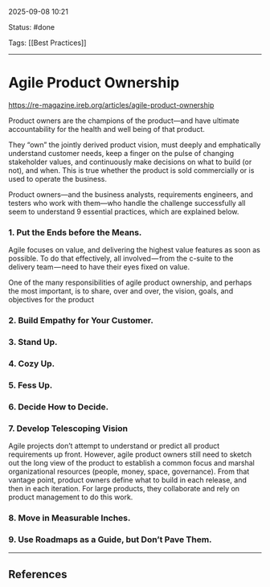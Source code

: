 
2025-09-08 10:21

Status: #done

Tags: [[Best Practices]]

---
# Agile Product Ownership
https://re-magazine.ireb.org/articles/agile-product-ownership

Product owners are the champions of the product—and have ultimate accountability for the health and well being of that product.

They “own” the jointly derived product vision, must deeply and emphatically understand customer needs, keep a finger on the pulse of changing stakeholder values, and continuously make decisions on what to build (or not), and when. This is true whether the product is sold commercially or is used to operate the business.

Product owners—and the business analysts, requirements engineers, and testers who work with them—who handle the challenge successfully all seem to understand 9 essential practices, which are explained below.

### 1. Put the Ends before the Means.
Agile focuses on value, and delivering the highest value features as soon as possible. To do that effectively, all involved — from the c-suite to the delivery team — need to have their eyes fixed on value.

One of the many responsibilities of agile product ownership, and perhaps the most important, is to share, over and over, the vision, goals, and objectives for the product

### 2. Build Empathy for Your Customer.

### 3. Stand Up.

### 4. Cozy Up.

### 5. Fess Up.

### 6. Decide How to Decide.

### 7. Develop Telescoping Vision
Agile projects don’t attempt to understand or predict all product requirements up front. However, agile product owners still need to sketch out the long view of the product to establish a common focus and marshal organizational resources (people, money, space, governance). From that vantage point, product owners define what to build in each release, and then in each iteration. For large products, they collaborate and rely on product management to do this work.

### 8. Move in Measurable Inches.


### 9. Use Roadmaps as a Guide, but Don’t Pave Them.



---
## References
